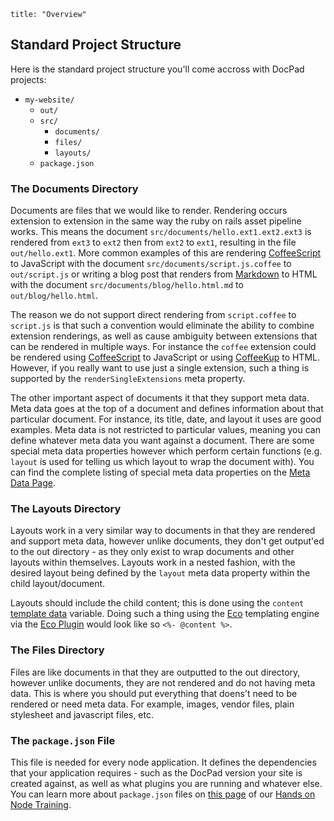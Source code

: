 ```
title: "Overview"
```


## Standard Project Structure

Here is the standard project structure you'll come accross with DocPad projects:

- `my-website/`
	- `out/`
	- `src/`
		- `documents/`
		- `files/`
		- `layouts/`
	- `package.json`


### The Documents Directory

Documents are files that we would like to render. Rendering occurs extension to extension in the same way the ruby on rails asset pipeline works. This means the document `src/documents/hello.ext1.ext2.ext3` is rendered from `ext3` to `ext2` then from `ext2` to `ext1`, resulting in the file `out/hello.ext1`. More common examples of this are rendering [CoffeeScript](http://coffeescript.org/) to JavaScript with the document `src/documents/script.js.coffee` to `out/script.js` or writing a blog post that renders from [Markdown](http://daringfireball.net/projects/markdown/) to HTML with the document `src/documents/blog/hello.html.md` to `out/blog/hello.html`.

The reason we do not support direct rendering from `script.coffee` to `script.js` is that such a convention would eliminate the ability to combine extension renderings, as well as cause ambiguity between extensions that can be rendered in multiple ways. For instance the `coffee` extension could be rendered using [CoffeeScript](http://coffeescript.org/) to JavaScript or using [CoffeeKup](http://coffeekup.org/) to HTML. However, if you really want to use just a single extension, such a thing is supported by the `renderSingleExtensions` meta property.

The other important aspect of documents it that they support meta data. Meta data goes at the top of a document and defines information about that particular document. For instance, its title, date, and layout it uses are good examples. Meta data is not restricted to particular values, meaning you can define whatever meta data you want against a document. There are some special meta data properties however which perform certain functions (e.g. `layout` is used for telling us which layout to wrap the document with). You can find the complete listing of special meta data properties on the [Meta Data Page](/docpad/meta-data).


### The Layouts Directory

Layouts work in a very similar way to documents in that they are rendered and support meta data, however unlike documents, they don't get output'ed to the out directory - as they only exist to wrap documents and other layouts within themselves. Layouts work in a nested fashion, with the desired layout being defined by the `layout` meta data property within the child layout/document.

Layouts should include the child content; this is done using the `content` [template data](/docpad/template-data) variable. Doing such a thing using the [Eco](https://github.com/sstephenson/eco/) templating engine via the [Eco Plugin](https://github.com/docpad/docpad-plugin-eco)  would look like so `<%- @content %>`.


### The Files Directory

Files are like documents in that they are outputted to the out directory, however unlike documents, they are not rendered and do not having meta data. This is where you should put everything that doens't need to be rendered or need meta data. For example, images, vendor files, plain stylesheet and javascript files, etc.


### The `package.json` File

This file is needed for every node application. It defines the dependencies that your application requires - such as the DocPad version your site is created against, as well as what plugins you are running and whatever else. You can learn more about `package.json` files on [this page](/node/ecosystem) of our [Hands on Node Training](/node/preface).

